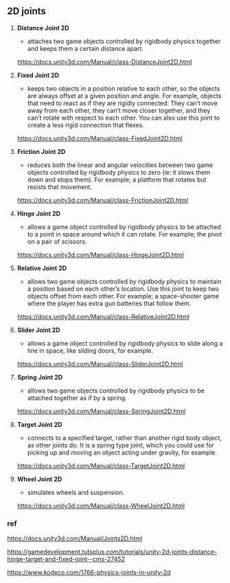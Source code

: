## 2D joints
1. **Distance Joint 2D** 
   - attaches two game objects controlled by rigidbody physics together and keeps them a certain distance apart.

   https://docs.unity3d.com/Manual/class-DistanceJoint2D.html
   
2. **Fixed Joint 2D**
   - keeps two objects in a position relative to each other, so the objects are always offset at a given position and angle. For example, objects that need to react as if they are rigidly connected: They can’t move away from each other, they can’t move closer together, and they can’t rotate with respect to each other. You can also use this joint to create a less rigid connection that flexes.
  
   https://docs.unity3d.com/Manual/class-FixedJoint2D.html

3. **Friction Joint 2D** 
   - reduces both the linear and angular velocities between two game objects controlled by rigidbody physics to zero (ie: it slows them down and stops them). For example; a platform that rotates but resists that movement.
  
   https://docs.unity3d.com/Manual/class-FrictionJoint2D.html

4. **Hinge Joint 2D** 
   - allows a game object controlled by rigidbody physics to be attached to a point in space around which it can rotate. For example; the pivot on a pair of scissors.
  
   https://docs.unity3d.com/Manual/class-HingeJoint2D.html

5. **Relative Joint 2D**
   - allows two game objects controlled by rigidbody physics to maintain a position based on each other’s location. Use this joint to keep two objects offset from each other. For example; a space-shooter game where the player has extra gun batteries that follow them.
  
   https://docs.unity3d.com/Manual/class-RelativeJoint2D.html

6. **Slider Joint 2D** 
   - allows a game object controlled by rigidbody physics to slide along a line in space, like sliding doors, for example.
  
   https://docs.unity3d.com/Manual/class-SliderJoint2D.html

7. **Spring Joint 2D** 
   - allows two game objects controlled by rigidbody physics to be attached together as if by a spring.
  
   https://docs.unity3d.com/Manual/class-SpringJoint2D.html
8. **Target Joint 2D** 
   - connects to a specified target, rather than another rigid body object, as other joints do. It is a spring type joint, which you could use for picking up and moving an object acting under gravity, for example.
  
    https://docs.unity3d.com/Manual/class-TargetJoint2D.html

19. **Wheel Joint 2D** 
    - simulates wheels and suspension.

    https://docs.unity3d.com/Manual/class-WheelJoint2D.html


### ref

https://docs.unity3d.com/Manual/Joints2D.html

https://gamedevelopment.tutsplus.com/tutorials/unity-2d-joints-distance-hinge-target-and-fixed-joint--cms-27452

https://www.kodeco.com/1766-physics-joints-in-unity-2d

